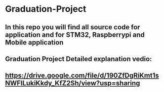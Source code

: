 # Graduation-Project
## In this repo you will find all source code for application and for STM32, Raspberrypi and Mobile application
## Graduation Project Detailed explanation vedio:
## https://drive.google.com/file/d/190ZfDgRiKmt1sNWFILukiKkdy_KfZ2Sh/view?usp=sharing